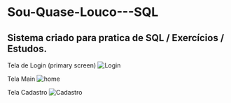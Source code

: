 # Sou-Quase-Louco---SQL
 ## Sistema criado para pratica de SQL / Exercícios / Estudos.
 
 
 Tela de Login (primary screen)
 ![Login](https://user-images.githubusercontent.com/68930942/186168478-2ccb58bc-ee7d-46b9-bfa5-c76a337d7ee6.JPG)


 Tela Main
 ![home](https://user-images.githubusercontent.com/68930942/186230153-4b1c0085-5ecd-482d-9b2b-d9954227a08e.JPG)

 Tela Cadastro
 ![Cadastro](https://user-images.githubusercontent.com/68930942/186264313-9037f4e6-3611-4931-8aad-8faad493c1eb.JPG)
